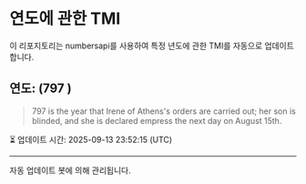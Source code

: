 
# 연도에 관한 TMI

이 리포지토리는 numbersapi를 사용하여 특정 년도에 관한 TMI를 자동으로 업데이트합니다.

## 연도: (797 )
> 797 is the year that Irene of Athens's orders are carried out; her son is blinded, and she is declared empress the next day on August 15th.

⏳ 업데이트 시간: 2025-09-13 23:52:15 (UTC)

---
자동 업데이트 봇에 의해 관리됩니다.
